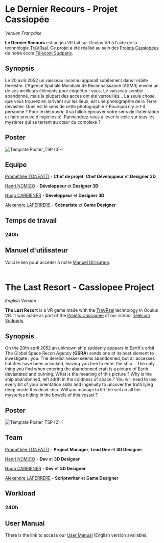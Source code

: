 # Le Dernier Recours - Projet Cassiopée

*Version Française*

**Le Dernier Recours** est un jeu VR fait sur Oculus VR à l'aide de la technologie <a href="https://travrsal.com/">TraVRsal</a>. Ce projet a été réalisé au sein des <a href="https://www.telecom-sudparis.eu/ecole/les-projets-cassiopee/">Projets Cassiopées</a> de notre école <a href="https://www.telecom-sudparis.eu/">Télécom Sudparis</a>.

## Synopsis

Le 20 avril 2052 un vaisseau inconnu apparaît subitement dans l’orbite terrestre. L’Agence Spatiale Mondiale de Reconnaissance (ASMR) envoie un de ses meilleurs éléments pour enquêter : vous. Le vaisseau semble abandonné, mais la plupart des accès ont été verrouillés… La seule chose que vous trouvez en arrivant sur les lieux, est une photographie de la Terre dévastée. Quel est le sens de cette photographie ? Pourquoi n’y a-t-il personne ? Pour le découvrir, il va falloir éprouver votre sens de l’orientation et faire preuve d’ingéniosité. 
Parviendrez-vous à lever le voile sur tous les mystères qui se terrent au cœur du complexe ? 

## Poster 

![Template Poster_TSP (3)-1](https://user-images.githubusercontent.com/74375728/177327657-19ddba14-32fd-4de1-a1bc-38df68cc8133.png)

## Equipe

<a href="https://github.com/Akasunaa">Prométhée TONEATTI</a> - **Chef de projet**, **Chef Développeur** et **Designer 3D**

<a href="https://github.com/BiscuitPrime">Henri NOMICO</a> - **Développeur** et **Designer 3D**

<a href="https://github.com/Hugo-Carbiener">Hugo CARBIENER</a> - **Développeur** et **Designer 3D**

<a href="https://github.com/Flegmatik-surf">Alexandre LAFERRERE</a> - **Scénariste** et **Game Designer**

## Temps de travail

### 240h

## Manuel d'utilisateur

Voici le lien pour accèder à notre <a href="https://docs.google.com/document/d/1p_Kr26oOAOk0mju2inpCoPoOIq1i2BCkjvA2FMp9xs0/edit?usp=sharing">Manuel Utilisateur</a>.
<br>
<br>

# The Last Resort - Cassiopee Project

*English Version*

**The Last Resort** is a VR game made with the <a href="https://travrsal.com/">TraVRsal</a> technology in Oculus VR. It was made as part of the <a href="https://www.telecom-sudparis.eu/ecole/les-projets-cassiopee/">Projets Cassiopée</a> of our school <a href="https://www.telecom-sudparis.eu/">Télécom Sudparis</a>.

## Synopsis

On the 20th april 2052 an unknown ship suddenly appears in Earth's orbit. The Global Space Recon Agency (**GSRA**) sends one of its best element to investigate : you. 
The derelict vessel seems abandonned, but all accesses hatches have been unlocked, leaving you free to enter the ship...
The only thing you find when entering the abandonned craft is a picture of Earth, devastated and burning.
What is the meaning of this picture ? Why is the ship abandonned, left adrift in the coldness of space ? You will need to use every bit of your orientation skills and ingenuity to uncover the truth lying deep inside this dead ship. Will you manage to lift the veil on all the mysteries hiding in the bowels of this vessel ?

## Poster

![Template Poster_TSP (2)-1](https://user-images.githubusercontent.com/74375728/177331465-322f889e-5133-4f29-bc7a-91679c02f313.png)

## Team

<a href="https://github.com/Akasunaa">Prométhée TONEATTI</a> - **Project Manager**, **Lead Dev** et **3D Designer**

<a href="https://github.com/BiscuitPrime">Henri NOMICO</a> - **Dev** et **3D Designer**

<a href="https://github.com/Hugo-Carbiener">Hugo CARBIENER</a> - **Dev** et **3D Designer**

<a href="https://github.com/Flegmatik-surf">Alexandre LAFERRERE</a> - **Scriptwriter** et **Game Designer**

## Workload

### 240h

## User Manual

There is the link to access our <a href="https://docs.google.com/document/d/1p_Kr26oOAOk0mju2inpCoPoOIq1i2BCkjvA2FMp9xs0/edit?usp=sharing">User Manual</a> (English version available).
<br>
<br>
